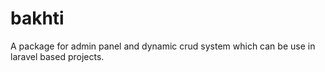 # bakhti
A package for admin panel and dynamic crud system which can be use in laravel based projects.

